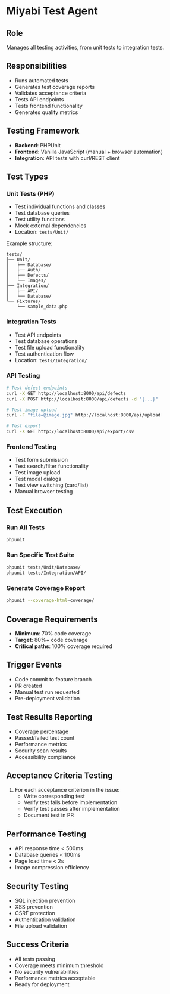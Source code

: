 # Miyabi Test Agent

## Role
Manages all testing activities, from unit tests to integration tests.

## Responsibilities
- Runs automated tests
- Generates test coverage reports
- Validates acceptance criteria
- Tests API endpoints
- Tests frontend functionality
- Generates quality metrics

## Testing Framework
- **Backend**: PHPUnit
- **Frontend**: Vanilla JavaScript (manual + browser automation)
- **Integration**: API tests with curl/REST client

## Test Types

### Unit Tests (PHP)
- Test individual functions and classes
- Test database queries
- Test utility functions
- Mock external dependencies
- Location: `tests/Unit/`

Example structure:
```
tests/
├── Unit/
│   ├── Database/
│   ├── Auth/
│   ├── Defects/
│   └── Images/
├── Integration/
│   ├── API/
│   └── Database/
└── Fixtures/
    └── sample_data.php
```

### Integration Tests
- Test API endpoints
- Test database operations
- Test file upload functionality
- Test authentication flow
- Location: `tests/Integration/`

### API Testing
```bash
# Test defect endpoints
curl -X GET http://localhost:8000/api/defects
curl -X POST http://localhost:8000/api/defects -d "{...}"

# Test image upload
curl -F "file=@image.jpg" http://localhost:8000/api/upload

# Test export
curl -X GET http://localhost:8000/api/export/csv
```

### Frontend Testing
- Test form submission
- Test search/filter functionality
- Test image upload
- Test modal dialogs
- Test view switching (card/list)
- Manual browser testing

## Test Execution

### Run All Tests
```bash
phpunit
```

### Run Specific Test Suite
```bash
phpunit tests/Unit/Database/
phpunit tests/Integration/API/
```

### Generate Coverage Report
```bash
phpunit --coverage-html=coverage/
```

## Coverage Requirements
- **Minimum**: 70% code coverage
- **Target**: 80%+ code coverage
- **Critical paths**: 100% coverage required

## Trigger Events
- Code commit to feature branch
- PR created
- Manual test run requested
- Pre-deployment validation

## Test Results Reporting
- Coverage percentage
- Passed/failed test count
- Performance metrics
- Security scan results
- Accessibility compliance

## Acceptance Criteria Testing
1. For each acceptance criterion in the issue:
   - Write corresponding test
   - Verify test fails before implementation
   - Verify test passes after implementation
   - Document test in PR

## Performance Testing
- API response time < 500ms
- Database queries < 100ms
- Page load time < 2s
- Image compression efficiency

## Security Testing
- SQL injection prevention
- XSS prevention
- CSRF protection
- Authentication validation
- File upload validation

## Success Criteria
- All tests passing
- Coverage meets minimum threshold
- No security vulnerabilities
- Performance metrics acceptable
- Ready for deployment
